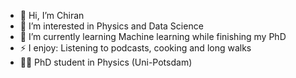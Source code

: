 - 👋 Hi, I’m Chiran
- 👀 I’m interested in Physics and Data Science
- 🌱 I’m currently learning Machine learning while finishing my PhD 
- ⚡ I enjoy: Listening to podcasts, cooking and long walks
- 🧑‍🎓 PhD student in Physics (Uni-Potsdam)
  <!---- 📫 How to reach me ...--->

<!---
ChiranNala/ChiranNala is a ✨ special ✨ repository because its `README.md` (this file) appears on your GitHub profile.
You can click the Preview link to take a look at your changes.
--->
